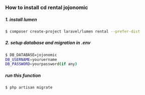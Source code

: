 ### How to install cd rental jojonomic
##### 1. install lumen

```bash
$ composer create-project laravel/lumen rental --prefer-dist
```

##### 2. setup database and migration in .env

```bash
$ DB_DATABASE=jojonomic
DB_USERNAME=youruername
DB_PASSWORD=yourpassword(if any)
```

##### run this function
```bash
$ php artisan migrate

```
